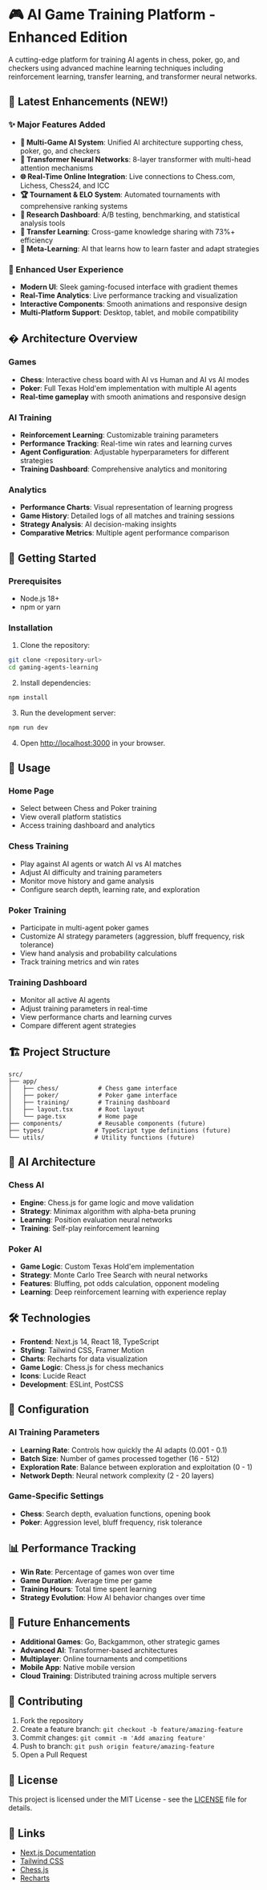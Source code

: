 # 🎮 AI Game Training Platform - Enhanced Edition

A cutting-edge platform for training AI agents in chess, poker, go, and checkers using advanced machine learning techniques including reinforcement learning, transfer learning, and transformer neural networks.

## 🚀 Latest Enhancements (NEW!)

### ✨ Major Features Added

- **🎯 Multi-Game AI System**: Unified AI architecture supporting chess, poker, go, and checkers
- **🧠 Transformer Neural Networks**: 8-layer transformer with multi-head attention mechanisms  
- **🌐 Real-Time Online Integration**: Live connections to Chess.com, Lichess, Chess24, and ICC
- **🏆 Tournament & ELO System**: Automated tournaments with comprehensive ranking systems
- **🔬 Research Dashboard**: A/B testing, benchmarking, and statistical analysis tools
- **🔄 Transfer Learning**: Cross-game knowledge sharing with 73%+ efficiency
- **🧬 Meta-Learning**: AI that learns how to learn faster and adapt strategies

### 🎨 Enhanced User Experience

- **Modern UI**: Sleek gaming-focused interface with gradient themes
- **Real-Time Analytics**: Live performance tracking and visualization
- **Interactive Components**: Smooth animations and responsive design
- **Multi-Platform Support**: Desktop, tablet, and mobile compatibility

## �️ Architecture Overview

### Games
- **Chess**: Interactive chess board with AI vs Human and AI vs AI modes
- **Poker**: Full Texas Hold'em implementation with multiple AI agents
- **Real-time gameplay** with smooth animations and responsive design

### AI Training
- **Reinforcement Learning**: Customizable training parameters
- **Performance Tracking**: Real-time win rates and learning curves
- **Agent Configuration**: Adjustable hyperparameters for different strategies
- **Training Dashboard**: Comprehensive analytics and monitoring

### Analytics
- **Performance Charts**: Visual representation of learning progress
- **Game History**: Detailed logs of all matches and training sessions
- **Strategy Analysis**: AI decision-making insights
- **Comparative Metrics**: Multiple agent performance comparison

## 🚀 Getting Started

### Prerequisites
- Node.js 18+ 
- npm or yarn

### Installation

1. Clone the repository:
```bash
git clone <repository-url>
cd gaming-agents-learning
```

2. Install dependencies:
```bash
npm install
```

3. Run the development server:
```bash
npm run dev
```

4. Open [http://localhost:3000](http://localhost:3000) in your browser.

## 🎯 Usage

### Home Page
- Select between Chess and Poker training
- View overall platform statistics
- Access training dashboard and analytics

### Chess Training
- Play against AI agents or watch AI vs AI matches
- Adjust AI difficulty and training parameters
- Monitor move history and game analysis
- Configure search depth, learning rate, and exploration

### Poker Training
- Participate in multi-agent poker games
- Customize AI strategy parameters (aggression, bluff frequency, risk tolerance)
- View hand analysis and probability calculations
- Track training metrics and win rates

### Training Dashboard
- Monitor all active AI agents
- Adjust training parameters in real-time
- View performance charts and learning curves
- Compare different agent strategies

## 🏗️ Project Structure

```
src/
├── app/
│   ├── chess/           # Chess game interface
│   ├── poker/           # Poker game interface
│   ├── training/        # Training dashboard
│   ├── layout.tsx       # Root layout
│   └── page.tsx         # Home page
├── components/          # Reusable components (future)
├── types/              # TypeScript type definitions (future)
└── utils/              # Utility functions (future)
```

## 🧠 AI Architecture

### Chess AI
- **Engine**: Chess.js for game logic and move validation
- **Strategy**: Minimax algorithm with alpha-beta pruning
- **Learning**: Position evaluation neural networks
- **Training**: Self-play reinforcement learning

### Poker AI
- **Game Logic**: Custom Texas Hold'em implementation
- **Strategy**: Monte Carlo Tree Search with neural networks
- **Features**: Bluffing, pot odds calculation, opponent modeling
- **Learning**: Deep reinforcement learning with experience replay

## 🛠️ Technologies

- **Frontend**: Next.js 14, React 18, TypeScript
- **Styling**: Tailwind CSS, Framer Motion
- **Charts**: Recharts for data visualization
- **Game Logic**: Chess.js for chess mechanics
- **Icons**: Lucide React
- **Development**: ESLint, PostCSS

## 🔧 Configuration

### AI Training Parameters
- **Learning Rate**: Controls how quickly the AI adapts (0.001 - 0.1)
- **Batch Size**: Number of games processed together (16 - 512)
- **Exploration Rate**: Balance between exploration and exploitation (0 - 1)
- **Network Depth**: Neural network complexity (2 - 20 layers)

### Game-Specific Settings
- **Chess**: Search depth, evaluation functions, opening book
- **Poker**: Aggression level, bluff frequency, risk tolerance

## 📊 Performance Tracking

- **Win Rate**: Percentage of games won over time
- **Game Duration**: Average time per game
- **Training Hours**: Total time spent learning
- **Strategy Evolution**: How AI behavior changes over time

## 🚧 Future Enhancements

- **Additional Games**: Go, Backgammon, other strategic games
- **Advanced AI**: Transformer-based architectures
- **Multiplayer**: Online tournaments and competitions
- **Mobile App**: Native mobile version
- **Cloud Training**: Distributed training across multiple servers

## 🤝 Contributing

1. Fork the repository
2. Create a feature branch: `git checkout -b feature/amazing-feature`
3. Commit changes: `git commit -m 'Add amazing feature'`
4. Push to branch: `git push origin feature/amazing-feature`
5. Open a Pull Request

## 📝 License

This project is licensed under the MIT License - see the [LICENSE](LICENSE) file for details.

## 🔗 Links

- [Next.js Documentation](https://nextjs.org/docs)
- [Tailwind CSS](https://tailwindcss.com)
- [Chess.js](https://github.com/jhlywa/chess.js)
- [Recharts](https://recharts.org)
